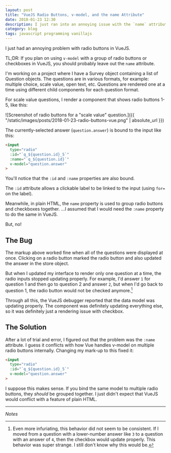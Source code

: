 ```yaml
---
layout: post
title: "VueJS Radio Buttons, v-model, and the name Attribute"
date: 2018-01-23 12:30
description: I just ran into an annoying issue with the `name` attribute while using radio buttons with VueJS.
category: blog
tags: javascript programming vanillajs
---
```


I just had an annoying problem with radio buttons in VueJS.

TL;DR: If you plan on using `v-model` with a group of radio buttons or checkboxes in VueJS, you should probably leave out the `name` attribute.

I'm working on a project where I have a Survey object containing a list of Question objects. The questions are in various formats, for example: multiple choice, scale value, open text, etc. Questions are rendered one at a time using different child components for each question format.

For scale value questions, I render a component that shows radio buttons 1-5, like this:

![Screenshot of radio buttons for a "scale value" question.]({{ "/static/images/posts/2018-01-23-radio-buttons-vue.png" | absolute_url }})

The currently-selected answer (`question.answer`) is bound to the input like this:

```html
<input
  type="radio"
  :id="`q_${question.id}_5`"
  :name="`q_${question.id}`"
  v-model="question.answer"
>
```

You'll notice that the `:id` and `:name` properties are also bound.

The `:id` attribute allows a clickable label to be linked to the input (using `for=` on the label).

Meanwhile, in plain HTML, the `name` property is used to group radio buttons and checkboxes together. ...I assumed that I would need the `:name` property to do the same in VueJS.

But, no!

## The Bug

The markup above worked fine when all of the questions were displayed at once. Clicking on a radio button marked the radio button and also updated the answer in the store object.

But when I updated my interface to render only one question at a time, the radio inputs stopped updating properly. For example, I'd answer `1` for question 1 and then go to question 2 and answer `2`, but when I'd go back to question 1, the radio button would not be checked anymore.[^1]

Through all this, the VueJS debugger reported that the data model was updating properly. The component was definitely updating everything else, so it was definitely just a rendering issue with checkbox.

## The Solution

After a lot of trial and error, I figured out that the problem was the `:name` attribute. I guess it conflicts with how Vue handles v-model on multiple radio buttons internally. Changing my mark-up to this fixed it:

```html
<input
  type="radio"
  :id="`q_${question.id}_5`"
  v-model="question.answer"
>
```

I suppose this makes sense. If you bind the same model to multiple radio buttons, they *should* be grouped together. I just didn't expect that VueJS would conflict with a feature of plain HTML.

---

*Notes*

[^1]: Even more infuriating, this behavior did not seem to be consistent. If I moved from a question with a lower-number answer like `3` to a question with an answer of `4`, then the checkbox would update properly. This behavior was super strange. I still don't know why this would be.
